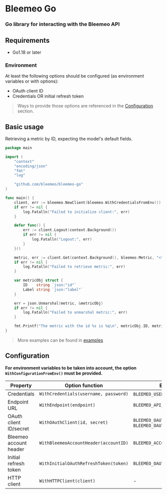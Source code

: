 # Bleemeo Go

### Go library for interacting with the Bleemeo API

## Requirements

- Go1.18 or later

### Environment

At least the following options should be configured (as environment variables or with options):

- OAuth client ID
- Credentials OR initial refresh token

> Ways to provide those options are referenced in the [Configuration](#configuration) section.

## Basic usage

Retrieving a metric by ID, expecting the model's default fields.

```go
package main

import (
	"context"
	"encoding/json"
	"fmt"
	"log"

	"github.com/bleemeo/bleemeo-go"
)

func main() {
	client, err := bleemeo.NewClient(bleemeo.WithCredentialsFromEnv())
	if err != nil {
		log.Fatalln("Failed to initialize client:", err)
	}

	defer func() {
		err := client.Logout(context.Background())
		if err != nil {
			log.Fatalln("Logout:", err)
		}
	}()

	metric, err := client.Get(context.Background(), bleemeo.Metric, "<the metric UUID>", bleemeo.DefaultFields)
	if err != nil {
		log.Fatalln("Failed to retrieve metric:", err)
	}

	var metricObj struct {
		ID    string `json:"id"`
		Label string `json:"label"`
	}

	err = json.Unmarshal(metric, &metricObj)
	if err != nil {
		log.Fatalln("Failed to unmarshal metric:", err)
	}

	fmt.Printf("The metric with the id %s is %q\n", metricObj.ID, metricObj.Label)
}
```

> More examples can be found in [examples](./examples)

## Configuration

**For environment variables to be taken into account, the option `WithConfigurationFromEnv()` must be provided.**

| Property               | Option function                       | Env variable(s)                                           |
|------------------------|---------------------------------------|-----------------------------------------------------------|
| Credentials            | `WithCredentials(username, password)` | `BLEEMEO_USER` & `BLEEMEO_PASSWORD`                       |
| Endpoint URL           | `WithEndpoint(endpoint)`              | `BLEEMEO_API_URL`                                         |
| OAuth client ID/secret | `WithOAuthClient(id, secret)`         | `BLEEMEO_OAUTH_CLIENT_ID` & `BLEEMEO_OAUTH_CLIENT_SECRET` |
| Bleemeo account header | `WithBleemeoAccountHeader(accountID)` | `BLEEMEO_ACCOUNT_ID`                                      |
| Initial refresh token  | `WithInitialOAuthRefreshToken(token)` | `BLEEMEO_OAUTH_INITIAL_REFRESH_TOKEN`                     |
| HTTP client            | `WithHTTPClient(client)`              | -                                                         |
